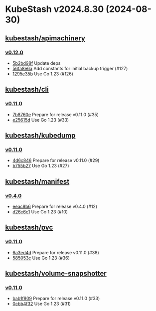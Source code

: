 # KubeStash v2024.8.30 (2024-08-30)


## [kubestash/apimachinery](https://github.com/kubestash/apimachinery)

### [v0.12.0](https://github.com/kubestash/apimachinery/releases/tag/v0.12.0)

- [5b2bd98f](https://github.com/kubestash/apimachinery/commit/5b2bd98f) Update deps
- [56fa8e6a](https://github.com/kubestash/apimachinery/commit/56fa8e6a) Add constants for initial backup trigger (#127)
- [1295e35b](https://github.com/kubestash/apimachinery/commit/1295e35b) Use Go 1.23 (#126)



## [kubestash/cli](https://github.com/kubestash/cli)

### [v0.11.0](https://github.com/kubestash/cli/releases/tag/v0.11.0)

- [7b8760e](https://github.com/kubestash/cli/commit/7b8760e) Prepare for release v0.11.0 (#35)
- [e25615d](https://github.com/kubestash/cli/commit/e25615d) Use Go 1.23 (#33)



## [kubestash/kubedump](https://github.com/kubestash/kubedump)

### [v0.11.0](https://github.com/kubestash/kubedump/releases/tag/v0.11.0)

- [4d6c846](https://github.com/kubestash/kubedump/commit/4d6c846) Prepare for release v0.11.0 (#29)
- [b755b27](https://github.com/kubestash/kubedump/commit/b755b27) Use Go 1.23 (#27)



## [kubestash/manifest](https://github.com/kubestash/manifest)

### [v0.4.0](https://github.com/kubestash/manifest/releases/tag/v0.4.0)

- [eeac8b6](https://github.com/kubestash/manifest/commit/eeac8b6) Prepare for release v0.4.0 (#12)
- [d26c6c1](https://github.com/kubestash/manifest/commit/d26c6c1) Use Go 1.23 (#10)



## [kubestash/pvc](https://github.com/kubestash/pvc)

### [v0.11.0](https://github.com/kubestash/pvc/releases/tag/v0.11.0)

- [6a3ed4d](https://github.com/kubestash/pvc/commit/6a3ed4d) Prepare for release v0.11.0 (#38)
- [585053c](https://github.com/kubestash/pvc/commit/585053c) Use Go 1.23 (#36)



## [kubestash/volume-snapshotter](https://github.com/kubestash/volume-snapshotter)

### [v0.11.0](https://github.com/kubestash/volume-snapshotter/releases/tag/v0.11.0)

- [bab1f809](https://github.com/kubestash/volume-snapshotter/commit/bab1f809) Prepare for release v0.11.0 (#33)
- [0cbb4f32](https://github.com/kubestash/volume-snapshotter/commit/0cbb4f32) Use Go 1.23 (#31)



